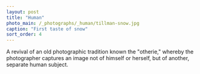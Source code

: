 ```yaml
---
layout: post
title: "Human"
photo_main: /_photographs/_human/tillman-snow.jpg
caption: "First taste of snow"
sort_order: 4
---
```

A revival of an old photographic tradition known the "otherie," whereby the photographer captures an image not of himself or herself, but of another, separate human subject.
